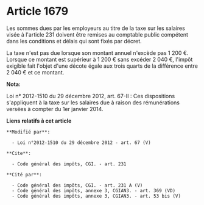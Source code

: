 # Article 1679

Les sommes dues par les employeurs au titre de la taxe sur les salaires visée à l'article 231 doivent être remises au
comptable public compétent dans les conditions et délais qui sont fixés par décret. 

La taxe n'est pas due lorsque son montant annuel n'excède pas 1 200 €. Lorsque ce montant est supérieur à 1 200 € sans
excéder 2 040 €, l'impôt exigible fait l'objet d'une décote égale aux trois quarts de la différence entre 2 040 € et ce
montant.

**Nota:**

Loi n° 2012-1510 du 29 décembre 2012, art. 67-II : Ces dispositions s'appliquent à la taxe sur les salaires due à raison des
rémunérations versées à compter du 1er janvier 2014.

**Liens relatifs à cet article**

	**Modifié par**:

	  - Loi n°2012-1510 du 29 décembre 2012 - art. 67 (V)

	**Cite**:

	  - Code général des impôts, CGI. - art. 231

	**Cité par**:

	  - Code général des impôts, CGI. - art. 231 A (V)
	  - Code général des impôts, annexe 3, CGIAN3. - art. 369 (VD)
	  - Code général des impôts, annexe 3, CGIAN3. - art. 53 bis (V)
